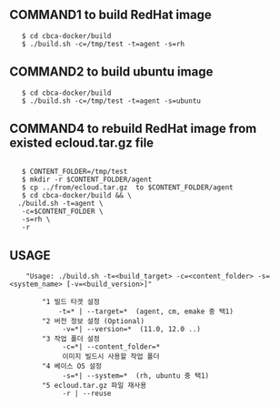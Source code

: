## COMMAND1 to build RedHat image

```console
   $ cd cbca-docker/build
   $ ./build.sh -c=/tmp/test -t=agent -s=rh
```

## COMMAND2 to build ubuntu image
```console
   $ cd cbca-docker/build
   $ ./build.sh -c=/tmp/test -t=agent -s=ubuntu
```

## COMMAND4 to rebuild RedHat image from existed ecloud.tar.gz file 

```console 

   $ CONTENT_FOLDER=/tmp/test
   $ mkdir -r $CONTENT_FOLDER/agent
   $ cp ../from/ecloud.tar.gz  to $CONTENT_FOLDER/agent 
   $ cd cbca-docker/build && \
  ./build.sh -t=agent \
   -c=$CONTENT_FOLDER \
   -s=rh \
   -r 
```

## USAGE

```
    "Usage: ./build.sh -t=<build_target> -c=<content_folder> -s=<system_name> [-v=<build_version>]"
    
        "1 빌드 타겟 설정 
            -t=* | --target=*  (agent, cm, emake 중 택1)
        "2 버전 정보 설정 (Optional)
             -v=*| --version=*  (11.0, 12.0 ..)
        "3 작업 폴더 설정 
             -c=*| --content_folder=*  
             이미지 빌드시 사용할 작업 폴더 
        "4 베이스 OS 설정
             -s=*| --system=*  (rh, ubuntu 중 택1)
        "5 ecloud.tar.gz 파일 재사용
             -r | --reuse 
```
